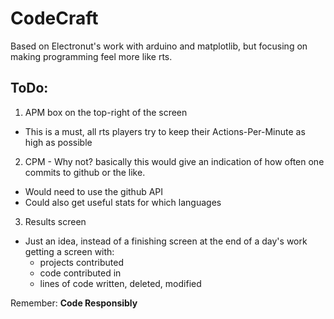 CodeCraft
=========

Based on Electronut's work with arduino and matplotlib, but focusing on making programming feel more like rts.

ToDo:
-----


1. APM box on the top-right of the screen
  - This is a must, all rts players try to keep their Actions-Per-Minute as high as possible

2. CPM - Why not? basically this would give an indication of how often one commits to github or the like.
  - Would need to use the github API
  - Could also get useful stats for which languages

3. Results screen
  - Just an idea, instead of a finishing screen at the end of a day's work getting  a screen with:
    - projects contributed
    - code contributed in
    - lines of code written, deleted, modified


Remember: **Code Responsibly**
